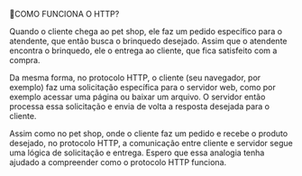 🔴COMO FUNCIONA O HTTP?

Quando o cliente chega ao pet shop, ele faz um pedido específico para o atendente, que então busca o brinquedo desejado. Assim que o atendente encontra o brinquedo, ele o entrega ao cliente, que fica satisfeito com a compra.

Da mesma forma, no protocolo HTTP, o cliente (seu navegador, por exemplo) faz uma solicitação específica para o servidor web, como por exemplo acessar uma página ou baixar um arquivo. O servidor então processa essa solicitação e envia de volta a resposta desejada para o cliente.

Assim como no pet shop, onde o cliente faz um pedido e recebe o produto desejado, no protocolo HTTP, a comunicação entre cliente e servidor segue uma lógica de solicitação e entrega. Espero que essa analogia tenha ajudado a compreender como o protocolo HTTP funciona.

              

